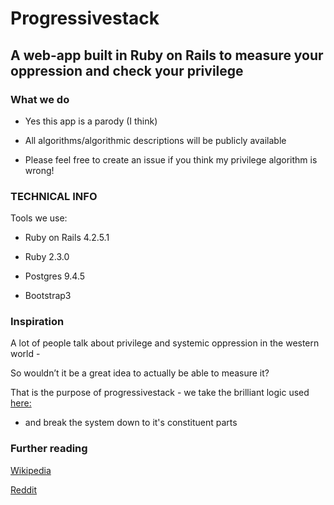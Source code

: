 # Progressivestack

## A web-app built in Ruby on Rails to measure your oppression and check your privilege

### What we do

* Yes this app is a parody (I think)

* All algorithms/algorithmic descriptions will be publicly available

* Please feel free to create an issue if you think my privilege algorithm is wrong!

### TECHNICAL INFO

Tools we use:

* Ruby on Rails 4.2.5.1

* Ruby 2.3.0

* Postgres 9.4.5

* Bootstrap3

### Inspiration

A lot of people talk about privilege and systemic oppression in the western world -

So wouldn’t it be a great idea to actually be able to measure it?

That is the purpose of progressivestack - we take the brilliant logic used [here:](https://www.youtube.com/watch?v=SCwhlZtHhWs)

 - and break the system down to it's constituent parts

### Further reading

[Wikipedia](https://en.wikipedia.org/wiki/Progressive_stack)

[Reddit](https://www.reddit.com/r/sjwhate/comments/2sgoq4/introduction_to_the_progressive_stack_or_why/)